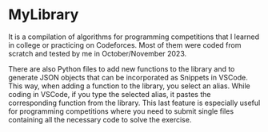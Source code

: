 # MyLibrary

It is a compilation of algorithms for programming competitions that I learned in college or practicing on Codeforces. Most of them were coded from scratch and tested by me in October/November 2023.

There are also Python files to add new functions to the library and to generate JSON objects that can be incorporated as Snippets in VSCode. This way, when adding a function to the library, you select an alias. While coding in VSCode, if you type the selected alias, it pastes the corresponding function from the library. This last feature is especially useful for programming competitions where you need to submit single files containing all the necessary code to solve the exercise.  